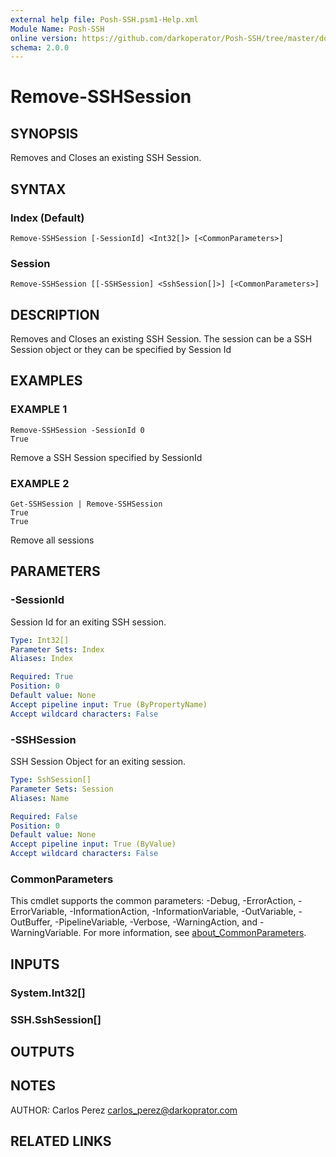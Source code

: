 ```yaml
---
external help file: Posh-SSH.psm1-Help.xml
Module Name: Posh-SSH
online version: https://github.com/darkoperator/Posh-SSH/tree/master/docs
schema: 2.0.0
---
```


# Remove-SSHSession

## SYNOPSIS
Removes and Closes an existing SSH Session.

## SYNTAX

### Index (Default)
```
Remove-SSHSession [-SessionId] <Int32[]> [<CommonParameters>]
```

### Session
```
Remove-SSHSession [[-SSHSession] <SshSession[]>] [<CommonParameters>]
```

## DESCRIPTION
Removes and Closes an existing SSH Session.
The session can be a SSH Session object or they can be specified by Session Id

## EXAMPLES

### EXAMPLE 1
```
Remove-SSHSession -SessionId 0
True
```
Remove a SSH Session specified by SessionId

### EXAMPLE 2
```
Get-SSHSession | Remove-SSHSession
True
True
```

Remove all sessions

## PARAMETERS

### -SessionId
Session Id for an exiting SSH session.

```yaml
Type: Int32[]
Parameter Sets: Index
Aliases: Index

Required: True
Position: 0
Default value: None
Accept pipeline input: True (ByPropertyName)
Accept wildcard characters: False
```

### -SSHSession
SSH Session Object for an exiting session.

```yaml
Type: SshSession[]
Parameter Sets: Session
Aliases: Name

Required: False
Position: 0
Default value: None
Accept pipeline input: True (ByValue)
Accept wildcard characters: False
```

### CommonParameters
This cmdlet supports the common parameters: -Debug, -ErrorAction, -ErrorVariable, -InformationAction, -InformationVariable, -OutVariable, -OutBuffer, -PipelineVariable, -Verbose, -WarningAction, and -WarningVariable. For more information, see [about_CommonParameters](http://go.microsoft.com/fwlink/?LinkID=113216).

## INPUTS

### System.Int32[]
### SSH.SshSession[]
## OUTPUTS

## NOTES
AUTHOR: Carlos Perez carlos_perez@darkoprator.com

## RELATED LINKS
